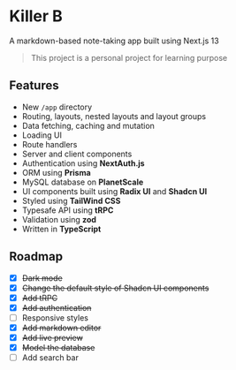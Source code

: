 # Killer B

A markdown-based note-taking app built using Next.js 13

> This project is a personal project for learning purpose

## Features

- New `/app` directory
- Routing, layouts, nested layouts and layout groups
- Data fetching, caching and mutation
- Loading UI
- Route handlers
- Server and client components
- Authentication using **NextAuth.js**
- ORM using **Prisma**
- MySQL database on **PlanetScale**
- UI components built using **Radix UI** and **Shadcn UI**
- Styled using **TailWind CSS**
- Typesafe API using **tRPC**
- Validation using **zod**
- Written in **TypeScript**

## Roadmap

- [x] ~~Dark mode~~
- [x] ~~Change the default style of Shadcn UI components~~
- [x] ~~Add tRPC~~
- [x] ~~Add authentication~~
- [ ] Responsive styles
- [x] ~~Add markdown editor~~
- [x] ~~Add live preview~~
- [x] ~~Model the database~~
- [ ] Add search bar
